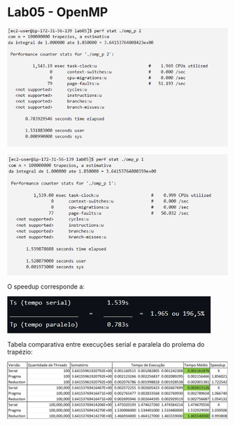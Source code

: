# Lab05 - OpenMP

![](Capturas/Screenshot%202023-10-27%20003633.png)

![](Capturas/Screenshot%202023-10-27%20003651.png)

O speedup corresponde a:

![](Capturas/Screenshot%202023-10-27%20010345.png)

Tabela comparativa entre execuções serial e paralela do prolema do trapézio:

![](Capturas/Tabela_de_Resultados.png)
